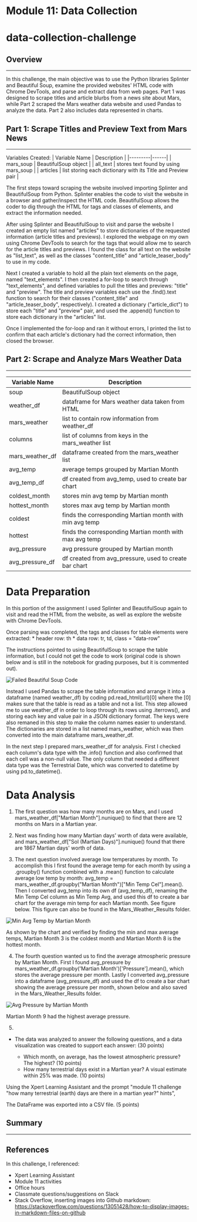 # Module 11: Data Collection
# data-collection-challenge

## Overview
----
In this challenge, the main objective was to use the Python libraries Splinter and Beautiful Soup, examine the provided websites' HTML code with Chrome DevTools, and parse and extract data from web pages. Part 1 was designed to scrape titles and article blurbs from a news site about Mars, while Part 2 scraped the Mars weather data website and used Pandas to analyze the data. Part 2 also includes data represented in charts.


## Part 1: Scrape Titles and Preview Text from Mars News
----
Variables Created:
| Variable Name | Description |
|---------|------|
| mars_soup | BeautifulSoup object |
| all_text | stores text found by using mars_soup |
| articles | list storing each dictionary with its Title and Preview pair |

The first steps toward scraping the website involved importing Splinter and BeautifulSoup from Python. Splinter enables the code to visit the website in a browser and gather/inspect the HTML code. BeautifulSoup allows the coder to dig through the HTML for tags and classes of elements, and extract the information needed.

After using Splinter and BeautifulSoup to visit and parse the website I created an empty list named "articles" to store dictionaries of the requested information (article titles and previews). I explored the webpage on my own using Chrome DevTools to search for the tags that would allow me to search for the article titles and previews. I found the class for all text on the website as "list_text", as well as the classes "content_title" and "article_teaser_body" to use in my code. 

Next I created a variable to hold all the plain text elements on the page, named "text_elements". I then created a for-loop to search through "text_elements", and defined variables to pull the titles and previews: "title" and "preview". The title and preview variables each use the .find().text function to search for their classes ("content_title" and "article_teaser_body", respectively). I created a dictionary ("article_dict") to store each "title" and "preview" pair, and used the .append() function to store each dictionary in the "articles" list.

Once I implemented the for-loop and ran it without errors, I printed the list to confirm that each article's dictionary had the correct information, then closed the browser.

## Part 2: Scrape and Analyze Mars Weather Data
----
| Variable Name | Description |
|---------|------|
| soup | BeautifulSoup object |
| weather_df | dataframe for Mars weather data taken from HTML |
| mars_weather | list to contain row information from weather_df |
| columns | list of columns from keys in the mars_weather list |
| mars_weather_df | dataframe created from the mars_weather list |
| avg_temp | average temps grouped by Martian Month |
| avg_temp_df | df created from avg_temp, used to create bar chart |
| coldest_month | stores min avg temp by Martian month |
| hottest_month | stores max avg temp by Martian month |
| coldest | finds the corresponding Martian month with min avg temp |
| hottest | finds the corresponding Martian month with max avg temp |
| avg_pressure | avg pressure grouped by Martian month |
| avg_pressure_df | df created from avg_pressure, used to create bar chart |

# Data Preparation
In this portion of the assignment I used Splinter and BeautifulSoup again to visit and read the HTML from the website, as well as explore the website with Chrome DevTools.

Once parsing was completed, the tags and classes for table elements were extracted:
    * header row: th
    * data row: tr, td, class = "data-row"
    
The instructions pointed to using BeautifulSoup to scrape the table information, but I could not get the code to work (original code is shown below and is still in the notebook for grading purposes, but it is commented out).

![Failed Beautiful Soup Code](Mars_Weather_Results/part_2_soup_fail.png?raw=true)

Instead I used Pandas to scrape the table information and arrange it into a dataframe (named weather_df) by coding pd.read_html(url)[0] where the [0] makes sure that the table is read as a table and not a list. This step allowed me to use weather_df in order to loop through its rows using .iterrows(), and storing each key and value pair in a JSON dictionary format. The keys were also remaned in this step to make the column names easier to understand. The dictionaries are stored in a list named mars_weather, which was then converted into the main dataframe mars_weather_df.

In the next step I prepared mars_weather_df for analysis. First I checked each column's data type with the .info() function and also confirmed that each cell was a non-null value. The only column that needed a different data type was the Terrestrial Date, which was converted to datetime by using pd.to_datetime().

# Data Analysis
1. The first question was how many months are on Mars, and I used mars_weather_df["Martian Month"].nunique() to find that there are 12 months on Mars in a Martian year.

2. Next was finding how many Martian days' worth of data were available, and mars_weather_df["Sol (Martian Days)"].nunique() found that there are 1867 Martian days' worth of data.

3. The next question involved average low temperatures by month. To accomplish this I first found the average temp for each month by using a .groupby() function combined with a .mean() function to calculate average low temp by month: avg_temp = mars_weather_df.groupby("Martian Month")["Min Temp Cel"].mean(). Then I converted avg_temp into its own df (avg_temp_df), renaming the Min Temp Cel column as Min Temp Avg, and used this df to create a bar chart for the average min temp for each Martian month. See figure below. This figure can also be found in the Mars_Weather_Results folder.

![Min Avg Temp by Martian Month](Mars_Weather_Results/min_avg_temp_by_month.png?raw=true)

As shown by the chart and verified by finding the min and max average temps, Martian Month 3 is the coldest month and Martian Month 8 is the hottest month.

4. The fourth question wanted us to find the average atmospheric pressure by Martian Month. First I found avg_pressure by mars_weather_df.groupby('Martian Month')['Pressure'].mean(), which stores the average pressure per month. Lastly I converted avg_pressure into a dataframe (avg_pressure_df) and used the df to create a bar chart showing the average pressure per month, shown below and also saved in the Mars_Weather_Results folder.

![Avg Pressure by Martian Month](Mars_Weather_Results/avg_pressure_by_month.png?raw=true)

Martian Month 9 had the highest average pressure.

5. 
* The data was analyzed to answer the following questions, and a data visualization was created to support each answer: (30 points)
    
    * Which month, on average, has the lowest atmospheric pressure? The highest? (10 points)
    * How many terrestrial days exist in a Martian year? A visual estimate within 25% was made. (10 points)
    
Using the Xpert Learning Assistant and the prompt "module 11 challenge "how many terrestrial (earth) days are there in a martian year?" hints", 
    
The DataFrame was exported into a CSV file. (5 points)


## Summary
----



## References
In this challenge, I referenced:
* Xpert Learning Assistant
* Module 11 activities
* Office hours
* Classmate questions/suggestions on Slack
* Stack Overflow, inserting images into Github markdown: https://stackoverflow.com/questions/13051428/how-to-display-images-in-markdown-files-on-github
